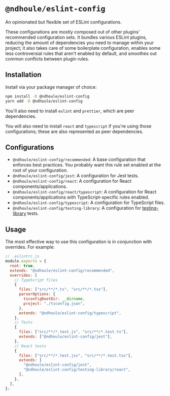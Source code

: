 # `@ndhoule/eslint-config`

An opinionated but flexible set of ESLint configurations.

These configurations are mostly composed out of other plugins' recommended configuration sets. It bundles various ESLint plugins, reducing the amount of dependencies you need to manage within your project; it also takes care of some boilerplate configuration, enables some less controversial rules that aren't enabled by default, and smoothes out common conflicts between plugin rules.

## Installation

Install via your package manager of choice:

```sh
npm install -D @ndhoule/eslint-config
yarn add -D @ndhoule/eslint-config
```

You'll also need to install `eslint` and `prettier`, which are peer dependencies.

You will also need to install `react` and `typescript` if you're using those configurations; these are also represented as peer dependencies.

## Configurations

- `@ndhoule/eslint-config/recommended`: A base configuration that enforces best practices. You probably want this rule set enabled at the root of your configuration.
- `@ndhoule/eslint-config/jest`: A configuration for Jest tests.
- `@ndhoule/eslint-config/react`: A configuration for React components/applications.
- `@ndhoule/eslint-config/react/typescript`: A configuration for React components/applications with TypeScript-specific rules enabled.
- `@ndhoule/eslint-config/typescript`: A configuration for TypeScript files. 
- `@ndhoule/eslint-config/testing-library`: A configuration for [testing-library](https://testing-library.com/) tests. 

## Usage

The most effective way to use this configuration is in conjunction with overrides. For example:

```js
// .eslintrc.js
module.exports = {
  root: true,
  extends: "@ndhoule/eslint-config/recommended",
  overrides: [
    // TypeScript files
    {
      files: ["src/**/*.ts", "src/**/*.tsx"],
      parserOptions: {
        tsconfigRootDir: __dirname,
        project: "./tsconfig.json",
      },
      extends: "@ndhoule/eslint-config/typescript",
    },
    // Tests
    {
      files: ["src/**/*.test.js", "src/**/*.test.ts"],
      extends: ["@ndhoule/eslint-config/jest"],
    },
    // React tests
    {
      files: ["src/**/*.test.jsx", "src/**/*.test.tsx"],
      extends: [
        "@ndhoule/eslint-config/jest",
        "@ndhoule/eslint-config/testing-library/react",
      ],
    },
  ],
};
```

